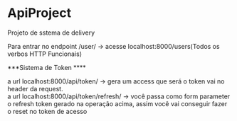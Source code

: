 # ApiProject
Projeto de sstema de delivery



Para entrar no endpoint /user/ -> acesse localhost:8000/users(Todos os verbos HTTP Funcionais)


***Sistema de Token ****

a url localhost:8000/api/token/ -> gera um access que será o token vai no header da request. <br>
a url localhost:8000/api/token/refresh/ -> você passa como form parameter o refresh token gerado na operação acima, assim você vai conseguir fazer o reset no token de acesso
